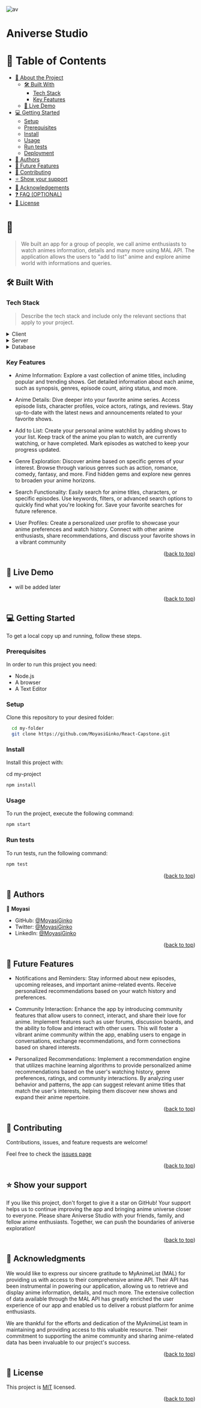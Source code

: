 <a name="readme-top"></a>

![av](https://github.com/MoyasiGinko/React-Capstone/assets/108092696/73947f16-b861-4699-becf-11022c25b0b8)


  <h1><b>Aniverse Studio</b></h1>

</div>

# 📗 Table of Contents

- [📖 About the Project](#about-project)
  - [🛠 Built With](#built-with)
    - [Tech Stack](#tech-stack)
    - [Key Features](#key-features)
  - [🚀 Live Demo](#live-demo)
- [💻 Getting Started](#getting-started)
  - [Setup](#setup)
  - [Prerequisites](#prerequisites)
  - [Install](#install)
  - [Usage](#usage)
  - [Run tests](#run-tests)
  - [Deployment](#deployment)
- [👥 Authors](#authors)
- [🔭 Future Features](#future-features)
- [🤝 Contributing](#contributing)
- [⭐️ Show your support](#support)
- [🙏 Acknowledgements](#acknowledgements)
- [❓ FAQ (OPTIONAL)](#faq)
- [📝 License](#license)

# 📖 <a name="about-project"></a>

> We built an app for a group of people, we call anime enthusiasts to watch animes information, details and many more using MAL API. The application allows the users to "add to list" anime and explore anime world with informations and queries.

## 🛠 Built With <a name="built-with"></a>

### Tech Stack <a name="tech-stack"></a>

> Describe the tech stack and include only the relevant sections that apply to your project.

<details>
  <summary>Client</summary>
  <ul>
    <li><a href="https://reactjs.org/">React.js</a></li>
  </ul>
</details>

<details>
  <summary>Server</summary>
  <ul>
    <li><a href="https://expressjs.com/">Express.js</a></li>
  </ul>
</details>

<details>
<summary>Database</summary>
  <ul>
    <li><a href="https://www.postgresql.org/">PostgreSQL</a></li>
  </ul>
</details>

### Key Features <a name="key-features"></a>

- Anime Information: Explore a vast collection of anime titles, including popular and trending shows. Get detailed information about each anime, such as synopsis, genres, episode count, airing status, and more.

- Anime Details: Dive deeper into your favorite anime series. Access episode lists, character profiles, voice actors, ratings, and reviews. Stay up-to-date with the latest news and announcements related to your favorite shows.

- Add to List: Create your personal anime watchlist by adding shows to your list. Keep track of the anime you plan to watch, are currently watching, or have completed. Mark episodes as watched to keep your progress updated.

- Genre Exploration: Discover anime based on specific genres of your interest. Browse through various genres such as action, romance, comedy, fantasy, and more. Find hidden gems and explore new genres to broaden your anime horizons.

- Search Functionality: Easily search for anime titles, characters, or specific episodes. Use keywords, filters, or advanced search options to quickly find what you're looking for. Save your favorite searches for future reference.

- User Profiles: Create a personalized user profile to showcase your anime preferences and watch history. Connect with other anime enthusiasts, share recommendations, and discuss your favorite shows in a vibrant community

<p align="right">(<a href="#readme-top">back to top</a>)</p>

## 🚀 Live Demo <a name="live-demo"></a>

- will be added later

<p align="right">(<a href="#readme-top">back to top</a>)</p>

## 💻 Getting Started <a name="getting-started"></a>

To get a local copy up and running, follow these steps.

### Prerequisites

In order to run this project you need:
- Node.js
- A browser 
- A Text Editor

### Setup

Clone this repository to your desired folder:

```sh
  cd my-folder
  git clone https://github.com/MoyasiGinko/React-Capstone.git
```

### Install

Install this project with:

  cd my-project
```sh
npm install 
```

### Usage

To run the project, execute the following command:


```sh
npm start
```

### Run tests

To run tests, run the following command:


```sh
npm test
```

<p align="right">(<a href="#readme-top">back to top</a>)</p>

## 👥 Authors <a name="authors"></a>

👤 **Moyasi**

- GitHub: [@MoyasiGinko](https://github.com/MoyasiGinko)
- Twitter: [@MoyasiGinko](https://twitter.com/moyasi_ginko)
- LinkedIn: [@MoyasiGinko](https://www.linkedin.com/in/mahmudur-rahman-a8a151257)

<p align="right">(<a href="#readme-top">back to top</a>)</p>

## 🔭 Future Features <a name="future-features"></a>

- Notifications and Reminders: Stay informed about new episodes, upcoming releases, and important anime-related events. Receive personalized recommendations based on your watch history and preferences.

- Community Interaction: Enhance the app by introducing community features that allow users to connect, interact, and share their love for anime. Implement features such as user forums, discussion boards, and the ability to follow and interact with other users. This will foster a vibrant anime community within the app, enabling users to engage in conversations, exchange recommendations, and form connections based on shared interests.

- Personalized Recommendations: Implement a recommendation engine that utilizes machine learning algorithms to provide personalized anime recommendations based on the user's watching history, genre preferences, ratings, and community interactions. By analyzing user behavior and patterns, the app can suggest relevant anime titles that match the user's interests, helping them discover new shows and expand their anime repertoire. 

<p align="right">(<a href="#readme-top">back to top</a>)</p>

## 🤝 Contributing <a name="contributing"></a>

Contributions, issues, and feature requests are welcome!

Feel free to check the [issues page](https://github.com/MoyasiGinko/React-Capstone/issues)

<p align="right">(<a href="#readme-top">back to top</a>)</p>

## ⭐️ Show your support <a name="support"></a>

If you like this project, don't forget to give it a star on GitHub! Your support helps us to continue improving the app and bringing anime universe closer to everyone. Please share Aniverse Studio with your friends, family, and fellow anime enthusiasts. Together, we can push the boundaries of aniverse exploration!

<p align="right">(<a href="#readme-top">back to top</a>)</p>

## 🙏 Acknowledgments <a name="acknowledgements"></a>

We would like to express our sincere gratitude to MyAnimeList (MAL) for providing us with access to their comprehensive anime API. Their API has been instrumental in powering our application, allowing us to retrieve and display anime information, details, and much more. The extensive collection of data available through the MAL API has greatly enriched the user experience of our app and enabled us to deliver a robust platform for anime enthusiasts.

We are thankful for the efforts and dedication of the MyAnimeList team in maintaining and providing access to this valuable resource. Their commitment to supporting the anime community and sharing anime-related data has been invaluable to our project's success.

<p align="right">(<a href="#readme-top">back to top</a>)</p>

## 📝 License <a name="license"></a>

This project is [MIT](./LICENSE) licensed.

<p align="right">(<a href="#readme-top">back to top</a>)</p>
